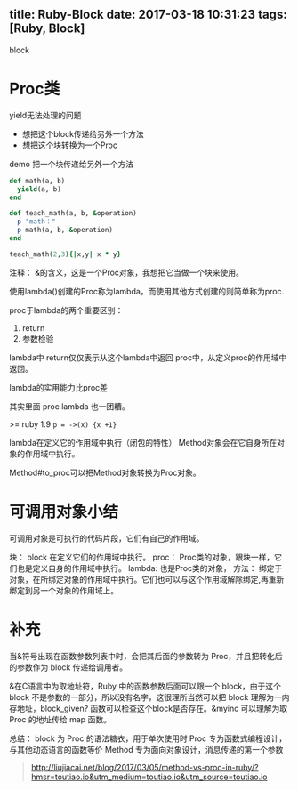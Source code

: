 title: Ruby-Block
date: 2017-03-18 10:31:23
tags: [Ruby, Block]
---

block
<!--more-->
# Proc类
yield无法处理的问题
- 想把这个block传递给另外一个方法
- 想把这个块转换为一个Proc

demo 把一个块传递给另外一个方法
```ruby
def math(a, b)
  yield(a, b)
end

def teach_math(a, b, &operation)
  p "math："
  p math(a, b, &operation)
end

teach_math(2,3){|x,y| x * y}
```
注释：
&的含义，这是一个Proc对象，我想把它当做一个块来使用。

使用lambda()创建的Proc称为lambda，而使用其他方式创建的则简单称为proc.

proc于lambda的两个重要区别：
1. return
2. 参数检验

lambda中 return仅仅表示从这个lambda中返回
proc中，从定义proc的作用域中返回。

lambda的实用能力比proc差

其实里面 proc lambda 也一团糟。

\>= ruby 1.9
`p = ->(x) {x +1}`

lambda在定义它的作用域中执行（闭包的特性）
Method对象会在它自身所在对象的作用域中执行。

Method#to_proc可以把Method对象转换为Proc对象。

# 可调用对象小结
可调用对象是可执行的代码片段，它们有自己的作用域。

块： block 在定义它们的作用域中执行。
proc： Proc类的对象，跟块一样，它们也是定义自身的作用域中执行。
lambda: 也是Proc类的对象，
方法： 绑定于对象，在所绑定对象的作用域中执行。它们也可以与这个作用域解除绑定,再重新绑定到另一个对象的作用域上。

# 补充
当&符号出现在函数参数列表中时，会把其后面的参数转为 Proc，并且把转化后的参数作为 block 传递给调用者。

&在C语言中为取地址符，Ruby 中的函数参数后面可以跟一个 block，由于这个 block 不是参数的一部分，所以没有名字，这很理所当然可以把 block 理解为一内存地址，block_given? 函数可以检查这个block是否存在。&myinc 可以理解为取 Proc 的地址传给 map 函数。

总结：
block 为 Proc 的语法糖衣，用于单次使用时
Proc 专为函数式编程设计，与其他动态语言的函数等价
Method 专为面向对象设计，消息传递的第一个参数
> <http://liujiacai.net/blog/2017/03/05/method-vs-proc-in-ruby/?hmsr=toutiao.io&utm_medium=toutiao.io&utm_source=toutiao.io>
